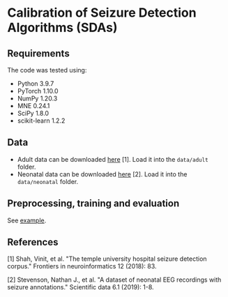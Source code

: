# Calibration of Seizure Detection Algorithms (SDAs)

## Requirements 
The code was tested using:
- Python 3.9.7
- PyTorch 1.10.0
- NumPy 1.20.3
- MNE 0.24.1
- SciPy 1.8.0
- scikit-learn 1.2.2

## Data 
- Adult data can be downloaded [here](https://isip.piconepress.com/projects/tuh_eeg/html/downloads.shtml#c_tusz) [1]. Load it into the `data/adult` folder.
- Neonatal data can be downloaded [here](https://zenodo.org/record/4940267#.Ybcah33P1hE) [2]. Load it into the `data/neonatal` folder.

## Preprocessing, training and evaluation
See [example](src/example_adult.py).

## References

[1] Shah, Vinit, et al. "The temple university hospital seizure detection corpus." Frontiers in neuroinformatics 12 (2018): 83.

[2] Stevenson, Nathan J., et al. "A dataset of neonatal EEG recordings with seizure annotations." Scientific data 6.1 (2019): 1-8.
